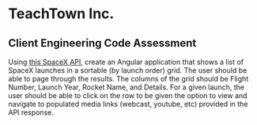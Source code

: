 
# TeachTown Inc.
## Client Engineering Code Assessment


 Using [this SpaceX API](https://github.com/r-spacex/SpaceX-API), create an Angular application that shows a list of SpaceX launches in a sortable (by launch order) grid. The user should be able to page through the results. The columns of the grid should be Flight Number, Launch Year, Rocket Name, and Details. For a given launch, the user should be able to click on the row to be given the option to view and navigate to populated media links (webcast, youtube, etc) provided in the API response.
